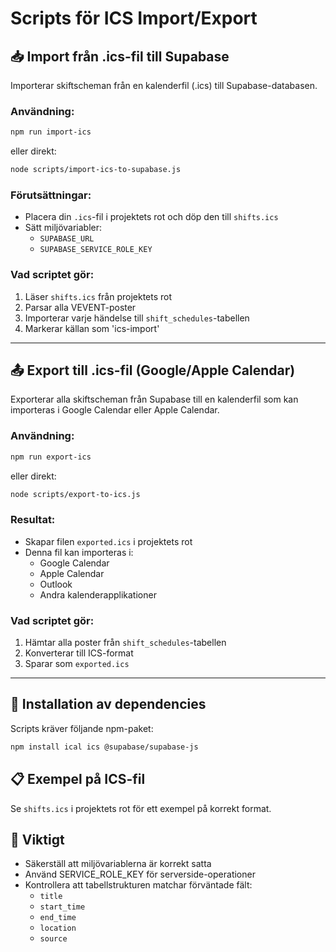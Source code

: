 # Scripts för ICS Import/Export

## 📥 Import från .ics-fil till Supabase

Importerar skiftscheman från en kalenderfil (.ics) till Supabase-databasen.

### Användning:
```bash
npm run import-ics
```

eller direkt:
```bash
node scripts/import-ics-to-supabase.js
```

### Förutsättningar:
- Placera din `.ics`-fil i projektets rot och döp den till `shifts.ics`
- Sätt miljövariabler:
  - `SUPABASE_URL`
  - `SUPABASE_SERVICE_ROLE_KEY`

### Vad scriptet gör:
1. Läser `shifts.ics` från projektets rot
2. Parsar alla VEVENT-poster
3. Importerar varje händelse till `shift_schedules`-tabellen
4. Markerar källan som 'ics-import'

---

## 📤 Export till .ics-fil (Google/Apple Calendar)

Exporterar alla skiftscheman från Supabase till en kalenderfil som kan importeras i Google Calendar eller Apple Calendar.

### Användning:
```bash
npm run export-ics
```

eller direkt:
```bash
node scripts/export-to-ics.js
```

### Resultat:
- Skapar filen `exported.ics` i projektets rot
- Denna fil kan importeras i:
  - Google Calendar
  - Apple Calendar
  - Outlook
  - Andra kalenderapplikationer

### Vad scriptet gör:
1. Hämtar alla poster från `shift_schedules`-tabellen
2. Konverterar till ICS-format
3. Sparar som `exported.ics`

---

## 🔧 Installation av dependencies

Scripts kräver följande npm-paket:
```bash
npm install ical ics @supabase/supabase-js
```

## 📋 Exempel på ICS-fil

Se `shifts.ics` i projektets rot för ett exempel på korrekt format.

## 🚨 Viktigt

- Säkerställ att miljövariablerna är korrekt satta
- Använd SERVICE_ROLE_KEY för serverside-operationer
- Kontrollera att tabellstrukturen matchar förväntade fält:
  - `title`
  - `start_time`
  - `end_time`
  - `location`
  - `source`